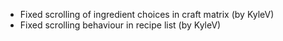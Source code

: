 - Fixed scrolling of ingredient choices in craft matrix (by KyleV)
- Fixed scrolling behaviour in recipe list (by KyleV)